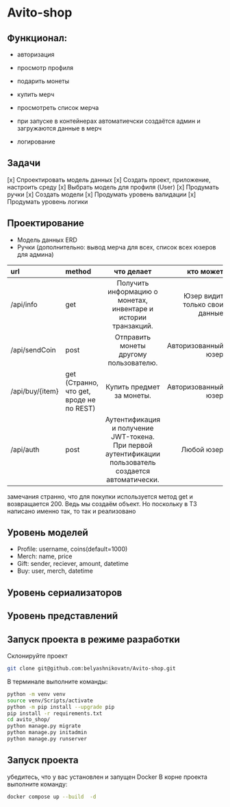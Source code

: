 # Avito-shop

## Функционал:
- авторизация
- просмотр профиля
- подарить монеты
- купить мерч
- просмотреть список мерча

- при запуске в контейнерах автоматиечски создаётся админ и загружаются данные в мерч 
- логирование 

## Задачи
[x] Спроектировать модель данных 
[x] Создать проект, приложение, настроить среду
[x] Выбрать модель для профиля (User)
[x] Продумать ручки
[x] Создать модели
[x] Продумать уровень валидации
[x] Продумать уровень логики

## Проектирование
- Модель данных ERD
- Ручки (дополнительно: вывод мерча для всех, список всех юзеров для админа)

| url       | method       | что делает      | кто может      |
|:----------|:----------|:---------:|----------:|
| /api/info   | get   | Получить информацию о монетах, инвентаре и истории транзакций.   | Юзер видит только свои данные   |
| /api/sendCoin | post  | Отправить монеты другому пользователю.  | Авторизованный юзер  |
| /api/buy/{item}  | get (Странно, что get, вроде не по REST) | Купить предмет за монеты.  |Авторизованный юзер  |
| /api/auth  | post | Аутентификация и получение JWT-токена. При первой аутентификации пользователь создается автоматически.  |Любой юзер |

замечания
странно, что для покупки используется метод get и возвращается 200. Ведь мы создаём объект. Но поскольку в ТЗ написано именно так, то так и реализовано

## Уровень моделей
- Profile: username, coins(default=1000)
- Merch: name, price
- Gift: sender, reciever, amount, datetime
- Buy: user, merch, datetime 

## Уровень сериализаторов

## Уровень представлений


## Запуск проекта в режиме разработки 
Склонируйте проект
```bash
git clone git@github.com:belyashnikovatn/Avito-shop.git
```
В терминале выполните команды:
```bash
python -m venv venv
source venv/Scripts/activate
python -m pip install --upgrade pip
pip install -r requirements.txt
cd avito_shop/
python manage.py migrate
python manage.py initadmin
python manage.py runserver
```

## Запуск проекта 
убедитесь, что у вас установлен и запущен Docker
В корне проекта выполните команду:
```bash
docker compose up --build  -d
```
